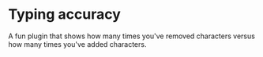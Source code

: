 # Typing accuracy
A fun plugin that shows how many times you've removed characters versus how many times you've added characters.